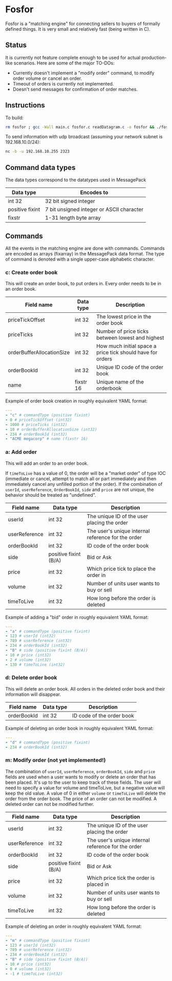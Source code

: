 # Fosfor

Fosfor is a "matching engine" for connecting sellers to buyers of formally defined things. It is very small and relatively fast (being written in C). 

## Status

It is currently not feature complete enough to be used for actual production-like scenarios. Here are some of the major TO-DOs:

* Currently doesn't implement a "modify order" command, to modify order volume or cancel an order.
* Timeout of orders is currently not implemented.
* Doesn't send messages for confirmation of order matches.

## Instructions

To build:

```bash
rm fosfor ; gcc -Wall main.c fosfor.c readDatagram.c -o fosfor && ./fosfor
```

To send information with udp broadcast (assuming your network subnet is 192.168.10.0/24):

```bash
nc -b -u 192.168.10.255 2323
```

## Command data types

The data types correspond to the datatypes used in MessagePack

| Data type       | Encodes to                                |
|-----------------|-------------------------------------------|
| int 32          | 32 bit signed integer                     |
| positive fixint | 7 bit unsigned integer or ASCII character |
| fixstr          | 1-31 length byte array                    |

## Commands

All the events in the matching engine are done with commands. Commands are encoded as arrays (fixarray) in the MessagePack data format. The type of command is denoted with a single upper-case alphabetic character.

### c: Create order book

This will create an order book, to put orders in. Every order needs to be in an order book.

| Field name                | Data type | Description                                                |
|---------------------------|-----------|------------------------------------------------------------|
| priceTickOffset           | int 32    | The lowest price in the order book                         |
| priceTicks                | int 32    | Number of price ticks between lowest and highest           |
| orderBufferAllocationSize | int 32    | How much initial space a price tick should have for orders |
| orderBookId               | int 32    | Unique ID code of the order book                           |
| name                      | fixstr 16 | Unique name of the orderbook                               |

Example of order book creation in roughly equivalent YAML format:

```yaml
---
- "c" # commandType (positive fixint)
- 0 # priceTickOffset (int32)
- 1000 # priceTicks (int32)
- 10 # orderBufferAllocationSize (int32)
- 234 # orderBookId (int32)
- "ACME megacorp" # name (fixstr 16)
```

### a: Add order

This will add an order to an order book.

If `timeToLive` has a value of 0, the order will be a "market order" of type IOC (immediate or cancel, attempt to match all or part immediately and then immediately cancel any unfilled portion of the order). If the combination of `userId`, `userReference`, `OrderBookId`, `side` and `price` are not unique, the behavior should be treated as "undefined".

| Field name    | Data type             | Description                                        |
|---------------|-----------------------|----------------------------------------------------|
| userId        | int 32                | The unique ID of the user placing the order        |
| userReference | int 32                | The user's unique internal reference for the order |
| orderBookId   | int 32                | ID code of the order book                          |
| side          | positive fixint (B/A) | Bid or Ask                                         |
| price         | int 32                | Which price tick to place the order in             |
| volume        | int 32                | Number of units user wants to buy or sell          |
| timeToLive    | int 32                | How long before the order is deleted               |

Example of adding a "bid" order in roughly equivalent YAML format:

```yaml
---
- "a" # commandType (positive fixint)
- 123 # userId (int32)
- 789 # userReference (int32)
- 234 # orderBookId (int32)
- "B" # side (positive fixint (B/A))
- 10 # price (int32)
- 2 # volume (int32)
- 130 # timeToLive (int32)
```

### d: Delete order book

This will delete an order book. All orders in the deleted order book and their information will disappear.

| Field name  | Data type | Description               |
|-------------|-----------|---------------------------|
| orderBookId | int 32    | ID code of the order book |

Example of deleting an order book in roughly equivalent YAML format:

```yaml
---
- "d" # commandType (positive fixint)
- 234 # orderBookId (int32)
```

### m: Modify order (not yet implemented!)

The combination of `userId`, `userReference`, `orderBookId`, `side` and `price` fields are used when a user wants to modify or delete an order that has been placed. It's up to the user to keep track of these fields. The user will need to specify a value for volume and timeToLive, but a negative value will keep the old value. A value of 0 in either `volume` or `timeToLive` will delete the order from the order book. The price of an order can not be modified. A deleted order can not be modified further.

| Field name    | Data type             | Description                                        |
|---------------|-----------------------|----------------------------------------------------|
| userId        | int 32                | The unique ID of the user placing the order        |
| userReference | int 32                | The user's unique internal reference for the order |
| orderBookId   | int 32                | ID code of the order book                          |
| side          | positive fixint (B/A) | Bid or Ask                                         |
| price         | int 32                | Which price tick the order is placed in            |
| volume        | int 32                | Number of units user wants to buy or sell          |
| timeToLive    | int 32                | How long before the order is deleted               |

Example of deleting an order in roughly equivalent YAML format:

```yaml
---
- "m" # commandType (positive fixint)
- 123 # userId (int32)
- 789 # userReference (int32)
- 234 # orderBookId (int32)
- "B" # side (positive fixint (B/A))
- 10 # price (int32)
- 0 # volume (int32)
- -1 # timeToLive (int32)
```
